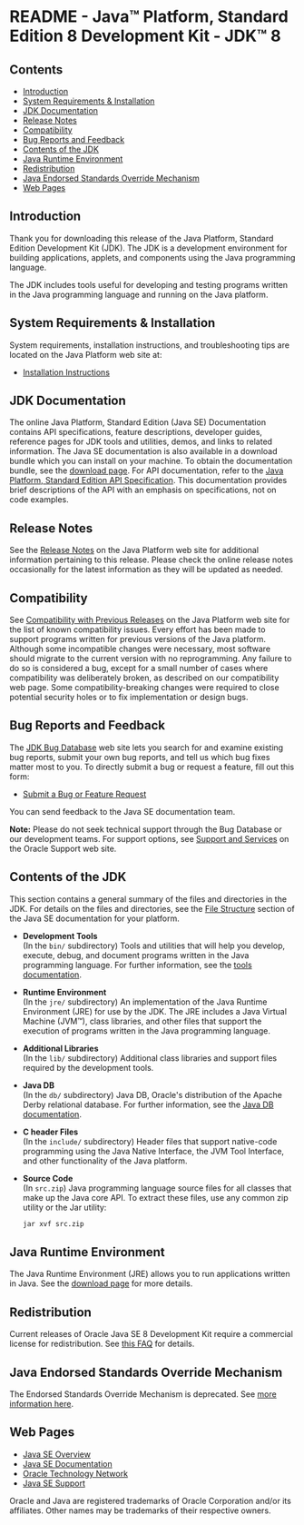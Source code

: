 # README - Java™ Platform, Standard Edition 8 Development Kit - JDK™ 8

## Contents

- [Introduction](#introduction)
- [System Requirements & Installation](#system-requirements--installation)
- [JDK Documentation](#jdk-documentation)
- [Release Notes](#release-notes)
- [Compatibility](#compatibility)
- [Bug Reports and Feedback](#bug-reports-and-feedback)
- [Contents of the JDK](#contents-of-the-jdk)
- [Java Runtime Environment](#java-runtime-environment)
- [Redistribution](#redistribution)
- [Java Endorsed Standards Override Mechanism](#java-endorsed-standards-override-mechanism)
- [Web Pages](#web-pages)

## Introduction

Thank you for downloading this release of the Java Platform, Standard Edition Development Kit (JDK). The JDK is a development environment for building applications, applets, and components using the Java programming language.

The JDK includes tools useful for developing and testing programs written in the Java programming language and running on the Java platform.

## System Requirements & Installation

System requirements, installation instructions, and troubleshooting tips are located on the Java Platform web site at:

- [Installation Instructions](https://docs.oracle.com/javase/8/docs/technotes/guides/install/install_overview.html)

## JDK Documentation

The online Java Platform, Standard Edition (Java SE) Documentation contains API specifications, feature descriptions, developer guides, reference pages for JDK tools and utilities, demos, and links to related information. The Java SE documentation is also available in a download bundle which you can install on your machine. To obtain the documentation bundle, see the [download page](https://www.oracle.com/java/technologies/javase/javase8-archive-downloads.html). For API documentation, refer to the [Java Platform, Standard Edition API Specification](https://docs.oracle.com/javase/8/docs/api/). This documentation provides brief descriptions of the API with an emphasis on specifications, not on code examples.

## Release Notes

See the [Release Notes](https://www.oracle.com/java/technologies/javase/8-relnotes.html) on the Java Platform web site for additional information pertaining to this release. Please check the online release notes occasionally for the latest information as they will be updated as needed.

## Compatibility

See [Compatibility with Previous Releases](https://www.oracle.com/java/technologies/javase/8-compatibility-guide.html) on the Java Platform web site for the list of known compatibility issues. Every effort has been made to support programs written for previous versions of the Java platform. Although some incompatible changes were necessary, most software should migrate to the current version with no reprogramming. Any failure to do so is considered a bug, except for a small number of cases where compatibility was deliberately broken, as described on our compatibility web page. Some compatibility-breaking changes were required to close potential security holes or to fix implementation or design bugs.

## Bug Reports and Feedback

The [JDK Bug Database](https://bugs.java.com/) web site lets you search for and examine existing bug reports, submit your own bug reports, and tell us which bug fixes matter most to you. To directly submit a bug or request a feature, fill out this form:

- [Submit a Bug or Feature Request](http://bugreport.java.com/bugreport/)

You can send feedback to the Java SE documentation team.

**Note:** Please do not seek technical support through the Bug Database or our development teams. For support options, see [Support and Services](https://www.oracle.com/support/) on the Oracle Support web site.

## Contents of the JDK

This section contains a general summary of the files and directories in the JDK. For details on the files and directories, see the [File Structure](https://docs.oracle.com/javase/8/docs/technotes/tools/unix/jdkfiles.html) section of the Java SE documentation for your platform.

- **Development Tools**  
  (In the `bin/` subdirectory) Tools and utilities that will help you develop, execute, debug, and document programs written in the Java programming language. For further information, see the [tools documentation](https://docs.oracle.com/javase/8/docs/technotes/tools/).

- **Runtime Environment**  
  (In the `jre/` subdirectory) An implementation of the Java Runtime Environment (JRE) for use by the JDK. The JRE includes a Java Virtual Machine (JVM™), class libraries, and other files that support the execution of programs written in the Java programming language.

- **Additional Libraries**  
  (In the `lib/` subdirectory) Additional class libraries and support files required by the development tools.

- **Java DB**  
  (In the `db/` subdirectory) Java DB, Oracle's distribution of the Apache Derby relational database. For further information, see the [Java DB documentation](https://docs.oracle.com/javadb/).

- **C header Files**  
  (In the `include/` subdirectory) Header files that support native-code programming using the Java Native Interface, the JVM Tool Interface, and other functionality of the Java platform.

- **Source Code**  
  (In `src.zip`) Java programming language source files for all classes that make up the Java core API. To extract these files, use any common zip utility or the Jar utility:

  ```bash
  jar xvf src.zip
  ```

## Java Runtime Environment

The Java Runtime Environment (JRE) allows you to run applications written in Java. See the [download page](https://www.oracle.com/java/technologies/javase/javase8-archive-downloads.html) for more details.

## Redistribution

Current releases of Oracle Java SE 8 Development Kit require a commercial license for redistribution. See [this FAQ](https://www.oracle.com/java/technologies/javase/jdk-faqs.html) for details.

## Java Endorsed Standards Override Mechanism

The Endorsed Standards Override Mechanism is deprecated. See [more information here](https://docs.oracle.com/javase/8/docs/technotes/guides/standards/).

## Web Pages

- [Java SE Overview](https://www.oracle.com/java/technologies/javase-overview.html)
- [Java SE Documentation](https://docs.oracle.com/javase/8/docs/)
- [Oracle Technology Network](https://www.oracle.com/technical-resources/)
- [Java SE Support](https://www.oracle.com/java/technologies/javase-support.html)

Oracle and Java are registered trademarks of Oracle Corporation and/or its affiliates. Other names may be trademarks of their respective owners.
